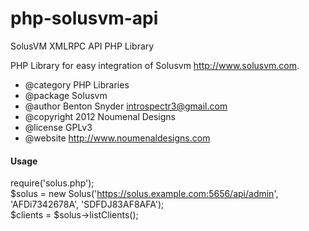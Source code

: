 php-solusvm-api
===============

SolusVM XMLRPC API PHP Library

PHP Library for easy integration of Solusvm <http://www.solusvm.com>.

 * @category   PHP Libraries
 * @package    Solusvm
 * @author     Benton Snyder <introspectr3@gmail.com>
 * @copyright  2012 Noumenal Designs
 * @license    GPLv3
 * @website    <http://www.noumenaldesigns.com>

<h4>Usage</h4>

 require('solus.php');<br />
 $solus = new Solus('https://solus.example.com:5656/api/admin', 'AFDi7342678A', 'SDFDJ83AF8AFA');<br />
 $clients = $solus->listClients();<br />
